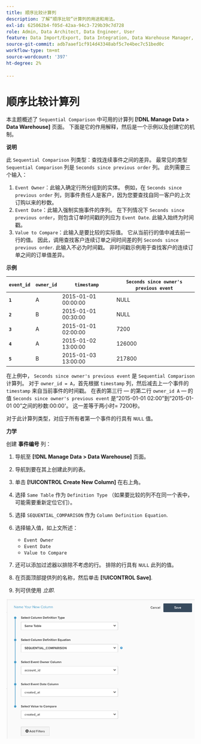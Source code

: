 ```yaml
---
title: 顺序比较计算列
description: 了解“顺序比较”计算列的用途和用法。
exl-id: 625062b4-f05d-42aa-94c3-729b39c7d728
role: Admin, Data Architect, Data Engineer, User
feature: Data Import/Export, Data Integration, Data Warehouse Manager, Commerce Tables
source-git-commit: adb7aaef1cf914d43348abf5c7e4bec7c51bed0c
workflow-type: tm+mt
source-wordcount: '397'
ht-degree: 2%

---
```


# 顺序比较计算列

本主题概述了 `Sequential Comparison` 中可用的计算列 **[!DNL Manage Data > Data Warehouse]** 页面。 下面是它的作用解释，然后是一个示例以及创建它的机制。

**说明**

此 `Sequential Comparison` 列类型：查找连续事件之间的差异。 最常见的类型 `Sequential Comparison` 列是 `Seconds since previous order` 列。 此列需要三个输入：

1. `Event Owner`：此输入确定行所分组到的实体。 例如，在 `Seconds since previous order` 列，则事件责任人是客户，因为您要查找自同一客户的上次订购以来的秒数。
1. `Event Date`：此输入强制实施事件的序列。 在下列情况下 `Seconds since previous order`，则包含订单时间戳的列应为 `Event Date`. 此输入始终为时间戳。
1. `Value to Compare`：此输入是要比较的实际值。 它从当前行的值中减去前一行的值。 因此，调用查找客户连续订单之间时间差的列 `Seconds since previous order`. 此输入不必为时间戳。 非时间戳示例用于查找客户的连续订单之间的订单值差异。

**示例**

| **`event_id`** | **`owner_id`** | **`timestamp`** | **`Seconds since owner's previous event`** |
|--- |--- |--- |--- |
| **`1`** | A | 2015-01-01 00:00:00 | NULL |
| **`2`** | B | 2015-01-01 00:30:00 | NULL |
| **`3`** | A | 2015-01-01 02:00:00 | 7200 |
| **`4`** | A | 2015-01-02 13:00:00 | 126000 |
| **`5`** | B | 2015-01-03 13:00:00 | 217800 |

在上例中， `Seconds since owner's previous event` 是 `Sequential Comparison` 计算列。 对于 `owner_id = A`，首先根据 `timestamp` 列，然后减去上一个事件的 `timestamp` 来自当前事件的时间戳。 在表的第三行 — 的第二行 `owner_id A`  — 的值 `Seconds since owner's previous event` 是“2015-01-01 02:00”到“2015-01-01 00”之间的秒数:00:00&#39;。 这一差等于两小时= 7200秒。

对于此计算列类型，对应于所有者第一个事件的行具有 `NULL` 值。

**力学**

创建 **事件编号** 列：

1. 导航至 **[!DNL Manage Data > Data Warehouse]** 页面。

1. 导航到要在其上创建此列的表。

1. 单击 **[!UICONTROL Create New Column]** 在右上角。

1. 选择 `Same Table` 作为 `Definition Type` （如果要比较的列不在同一个表中，可能需要重新定位它们）。

1. 选择 `SEQUENTIAL_COMPARISON` 作为 `Column Definition Equation`.

1. 选择输入值，如上文所述：
   - `Event Owner`
   - `Event Date`
   - `Value to Compare`

1. 还可以添加过滤器以排除不考虑的行。 排除的行具有 `NULL` 此列的值。

1. 在页面顶部提供列的名称，然后单击 **[!UICONTROL Save]**.

1. 列可供使用 *立即*.

![秒](../../assets/SEC_new.png)
